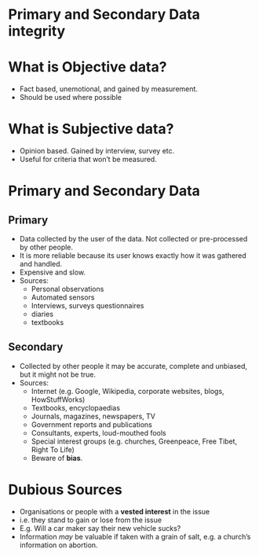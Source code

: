 # Primary and Secondary Data integrity

# What is Objective data?

- Fact based, unemotional, and gained by measurement.
- Should be used where possible

# What is Subjective data?

- Opinion based. Gained by interview, survey etc.
- Useful for criteria that won’t be measured.

# Primary and Secondary Data

## Primary

- Data collected by the user of the data. Not collected or pre-processed by other people.
- It is more reliable because its user knows exactly how it was gathered and handled.
- Expensive and slow.
- Sources:
    - Personal observations
    - Automated sensors
    - Interviews, surveys questionnaires
    - diaries
    - textbooks

## Secondary

- Collected by other people it may be accurate, complete and unbiased, but it might not be true.
- Sources:
    - Internet (e.g. Google, Wikipedia, corporate websites, blogs, HowStuffWorks)
    - Textbooks, encyclopaedias
    - Journals, magazines, newspapers, TV
    - Government reports and publications
    - Consultants, experts, loud-mouthed fools
    - Special interest groups (e.g. churches, Greenpeace, Free Tibet, Right To Life)
    - Beware of **bias**.

# Dubious Sources

- Organisations or people with a **vested interest** in the issue
- i.e. they stand to gain or lose from the issue
- E.g. Will a car maker say their new vehicle sucks?
- Information *may* be valuable if taken with a grain of salt, e.g. a church’s information on abortion.